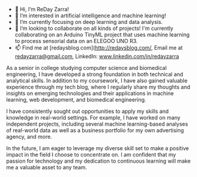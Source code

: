 - 👋 Hi, I’m ReDay Zarra!
- 👀 I’m interested in artificial intelligence and machine learning!
- 🌱 I’m currently focusing on deep learning and data analysis.
- 💞️ I’m looking to collaborate on all kinds of projects! I'm currently collaborating on an Arduino TinyML project that uses machine learning to process sensorial data on an ELEGOO UNO R3.
- 📫 Find me at [redaysblog.com](http://redaysblog.com/, Email me at redayzarra@gmail.com, LinkedIn: www.linkedin.com/in/redayzarra


<!---
redayzarra/redayzarra is a ✨ special ✨ repository because its `README.md` (this file) appears on your GitHub profile.
You can click the Preview link to take a look at your changes.
--->

As a senior in college studying computer science and biomedical engineering, I have developed a strong foundation in both technical and analytical skills. In addition to my coursework, I have also gained valuable experience through my tech blog, where I regularly share my thoughts and insights on emerging technologies and their applications in machine learning, web development, and biomedical engineering.

I have consistently sought out opportunities to apply my skills and knowledge in real-world settings. For example, I have worked on many independent projects, including several machine learning-based analyses of real-world data as well as a business portfolio for my own advertising agency, and more.

In the future, I am eager to leverage my diverse skill set to make a positive impact in the field I choose to concentrate on. I am confident that my passion for technology and my dedication to continuous learning will make me a valuable asset to any team.
